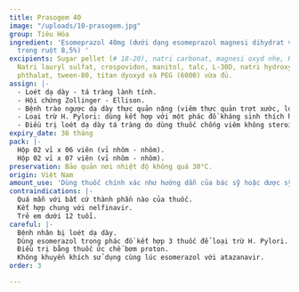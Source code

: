 ```yaml
---
title: Prasogem 40
image: "/uploads/10-prasogem.jpg"
group: Tiêu Hóa
ingredient: 'Esomeprazol 40mg (dưới dạng esomeprazol magnesi dihydrat vi hạt bao tan
  trong ruột 8,5%) '
excipients: Sugar pellet (# 18-20), natri carbonat, magnesi oxyd nhẹ, HPMC E5, DSHP,
  Natri lauryl sulfat, crospovidon, manitol, talc, L-30D, natri hydroxyd, dicthyl
  phthalat, tween-80, titan dyoxyd và PEG (6000) vừa đủ.
assign: |-
  - Loét dạ dày - tá tràng lành tính.
  - Hội chứng Zollinger - Ellison.
  - Bệnh trào ngược dạ dày thực quản nặng (viêm thực quản trợt xước, loét hoặc thắt hẹp được xác định bằng nội soi).
  - Loại trừ H. Pylori: dùng kết hợp với một phác đồ kháng sinh thích hợp nơi các bệnh nhân bị loét dạ dày tá tràng có nhiễm Helicobacter Pylori.
  - Điều trị loét dạ dày tá tràng do dùng thuốc chống viêm không steroid và dự phòng loét ở bệnh nhân có nguy cơ cao dùng nhóm thuốc này.
expiry_date: 36 tháng
pack: |-
  Hộp 02 vỉ x 06 viên (vỉ nhôm - nhôm).
  Hộp 02 vỉ x 07 viên (vỉ nhôm - nhôm).
preservation: Bảo quản nơi nhiệt độ không quá 30°C.
origin: Việt Nam
amount_use: 'Dùng thuốc chính xác như hướng dẫn của bác sỹ hoặc dược sỹ. '
contraindications: |-
  Quá mẫn với bất cứ thành phần nào của thuốc.
  Kết hợp chung với nelfinavir.
  Trẻ em dưới 12 tuổi.
careful: |-
  Bệnh nhân bị loét dạ dày.
  Dùng esomerazol trong phác đồ kết hợp 3 thuốc để loại trừ H. Pylori.
  Điều trị bằng thuốc ức chế bơm proton.
  Không khuyến khích sử dụng cùng lúc esomerazol với atazanavir.
order: 3

---
```

